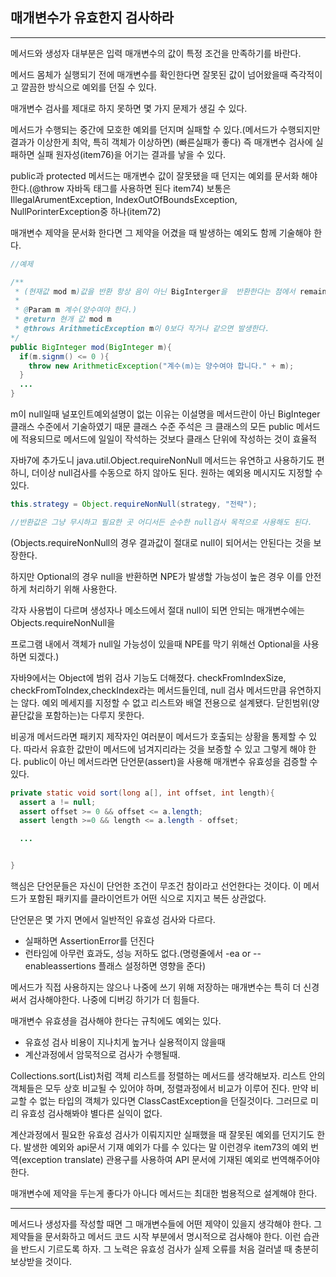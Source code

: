 ## 매개변수가 유효한지 검사하라

---

메서드와 생성자 대부분은 입력 매개변수의 값이 특정 조건을 만족하기를 바란다.

메서드 몸체가 실행되기 전에 매개변수를 확인한다면 잘못된 값이 넘어왔을때 즉각적이고 깔끔한 방식으로 예외를 던질 수 있다.

매개변수 검사를 제대로 하지 못하면 몇 가지 문제가 생길 수 있다.

메서드가 수행되는 중간에 모호한 예외를 던지며 실패할 수 있다.(메서드가 수행되지만 결과가 이상한게 최악, 특히 객체가 이상하면)
(빠른실패가 좋다)
즉 매개변수 검사에 실패하면 실패 원자성(item76)을 어기는 결과를 낳을 수 있다.

public과 protected 메서드는 매개변수 값이 잘못됐을 때 던지는 예외를 문서화 해야 한다.(@throw 자바독 태그를 사용하면 된다 item74) 보통은 IllegalArumentException, IndexOutOfBoundsException, NullPorinterException중 하나(item72)

매개변수 제약을 문서화 한다면 그 제약을 어겼을 때 발생하는 예외도 함께 기술해야 한다.

```java
//예제

/**
 * (현재값 mod m)값을 반환 항상 음이 아닌 BigInterger을  반환한다는 점에서 remainder 메서드와 다르다
 *
 * @Param m 계수(양수여야 한다.)
 * @return 현개 값 mod m
 * @throws ArithmeticException m이 0보다 작거나 같으면 발생한다.
*/
public BigInteger mod(BigInteger m){
  if(m.signm() <= 0 ){
    throw new ArithmeticException("계수(m)는 양수여야 합니다." + m);
  }
  ...
}
```

m이 null일때 널포인트예외설명이 없는 이유는 이설명을 메서드란이 아닌 BigInteger클래스 수준에서 기술하였기 때문 클래스 수준 주석은 크 클래스의 모든 public 메서드에 적용되므로 메서드에 일일이 작석하는 것보다 클래스 단위에 작성하는 것이 효율적

자바7에 추가도니 java.util.Object.requireNonNull 메서드는 유연하고 사용하기도 편하니, 더이상 null검사를 수동으로 하지 않아도 된다. 원하는 예외용 메시지도 지정할 수 있다.

```java
this.strategy = Object.requireNonNull(strategy, "전략");

//반환값은 그냥 무시하고 필요한 곳 어디서든 순수한 null검사 목적으로 사용해도 된다.
```

(Objects.requireNonNull의 경우 결과값이 절대로 null이 되어서는 안된다는 것을 보장한다.

하지만 Optional의 경우 null을 반환하면 NPE가 발생할 가능성이 높은 경우 이를 안전하게 처리하기 위해 사용한다.

각자 사용법이 다르며 생성자나 메소드에서 절대 null이 되면 안되는 매개변수에는 Objects.requireNonNull을

프로그램 내에서 객체가 null일 가능성이 있을때 NPE를 막기 위해선 Optional을 사용하면 되겠다.)

자바9에서는 Object에 범위 검사 기능도 더해졌다. checkFromIndexSize, checkFromToIndex,checkIndex라는 메서드들인데, null 검사 메서드만큼 유연하지는 않다. 예외 메세지를 지정할 수 없고 리스트와 배열 전용으로 설계됐다. 닫힌범위(양 끝단값을 포함하는)는 다루지 못한다.

비공개 메서드라면 패키지 제작자인 여러분이 메서드가 호출되는 상황을 통제할 수 있다. 따라서 유효한 값만이 메서드에 넘겨지리라는 것을 보증할 수 있고 그렇게 해야 한다. public이 아닌 메서드라면 단언문(assert)을 사용해 매개변수 유효성을 검증할 수 있다.

```java
private static void sort(long a[], int offset, int length){
  assert a != null;
  assert offset >= 0 && offset <= a.length;
  assert length >=0 && length <= a.length - offset;

  ...


}
```

핵심은 단언문들은 자신이 단언한 조건이 무조건 참이라고 선언한다는 것이다. 이 메서드가 포함된 패키지를 클라이언트가 어떤 식으로 지지고 복든 상관없다.

단언문은 몇 가지 면에서 일반적인 유효성 검사와 다르다.

-   실패하면 AssertionError를 던진다
-   런타임에 아무런 효과도, 성능 저하도 없다.(명령줄에서 -ea or --enableassertions 플래스 설정하면 영향을 준다)

메서드가 직접 사용하지는 않으나 나중에 쓰기 위해 저장하는 매개변수는 특히 더 신경써서 검사해야한다. 나중에 디버깅 하기가 더 힘들다.

매개변수 유효셩을 검사해야 한다는 규칙에도 예외는 있다.

-   유효성 검사 비용이 지나치게 높거나 실용적이지 않을때
-   계산과정에서 암묵적으로 검사가 수행될때.

Collections.sort(List)처럼 객체 리스트를 정렬하는 메서드를 생각해보자. 리스트 안의 객체들은 모두 상호 비교될 수 있어야 하며, 정렬과정에서 비교가 이루어 진다. 만약 비교할 수 없는 타입의 객체가 있다면 ClassCastException을 던질것이다. 그러므로 미리 유효성 검사해봐야 별다른 실익이 없다.

계산과정에서 필요한 유효성 검사가 이뤄지지만 실패했을 때 잘못된 예외를 던지기도 한다. 발생한 예외와 api문서 기재 예외가 다를 수 있다는 말 이런경우 item73의 예외 번역(exception translate) 관용구를 사용하여 API 문서에 기재된 예외로 번역해주어야 한다.

매개변수에 제약을 두는게 좋다가 아니다 메서드는 최대한 범용적으로 설계해야 한다.

---

메서드나 생성자를 작성할 때면 그 매개변수들에 어떤 제약이 있을지 생각해야 한다. 그제약들을 문서화하고 메서드 코드 시작 부분에서 명시적으로 검사해야 한다. 이런 습관을 반드시 기르도록 하자. 그 노력은 유효성 검사가 실제 오류를 처음 걸러낼 때 충분히 보상받을 것이다.
